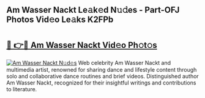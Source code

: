 ## Am Wasser Nackt Le𝚊k𝚎d N𝚞𝚍es - Part-OFJ Photos Vid𝚎o Le𝚊ks K2FPb

# <h2><a href="http://fb4q9h.evod.top/?m=Am+Wasser+Nackt">🔗 👉🔴 Am Wasser Nackt Vid𝚎o Ph𝚘t𝚘s</a></h2>

[![Am Wasser Nackt N𝚞d𝚎s](https://i.imgur.com/8V9OHl7.gif)](http://fb4q9h.evod.top/?m=Am+Wasser+Nackt)
Web celebrity Am Wasser Nackt and multimedia artist, renowned for sharing dance and lifestyle content through solo and collaborative dance routines and brief videos. Distinguished author Am Wasser Nackt, recognized for their insightful writings and contributions to literature. 
